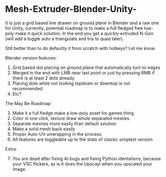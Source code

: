 # Mesh-Extruder-Blender-Unity-
It is just a grid based line drawer on ground plane in Blender and a raw one for Unity, currently, potential roadmap is to make a full fledged free low-poly make it quick solution.
In the end you get a quickly extruded N-Gon (will add a toggle auto a triangulate and tris to quad later).

Still better than to do defaultly it from scratch with hotkeys? Let me know.

Blender version features:
1. Grid based dot placing on ground plane that automatically turn to edges
2. Merged in the end with LMB near last point or just by pressing RMB if there is at least 2 dots already
3. Placing dots while not looking topdown or downtop is not recommended.
4. Etc?

The May Be Roadmap:
1. Make it a full fledge make a low-poly asset for games thing
2. Color in one click, texture draw whole separated meshes.
3. Separate meshes more easily than default solution
4. Make a solid mesh back easily
5. Proper Auto-UV unwrapping in the process
6. All features are toggleable up to the state of classic simplest version


Extra:

7. You are dead after fixing AI bugs and fixing Python identations, because your VSC flickers, as is it does the Upscayl when you upscaled your image.
